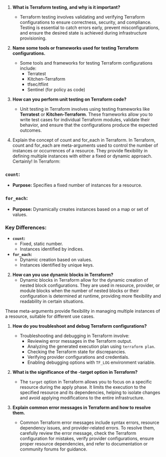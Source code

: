 1. **What is Terraform testing, and why is it important?**
    - Terraform testing involves validating and verifying Terraform configurations to ensure correctness, security, and compliance. Testing is essential to catch errors early, prevent misconfigurations, and ensure the desired state is achieved during infrastructure provisioning.
2. **Name some tools or frameworks used for testing Terraform configurations.**
    - Some tools and frameworks for testing Terraform configurations include:
        - Terratest
        - Kitchen-Terraform
        - tfsec/tflint
        - Sentinel (for policy as code)
3. **How can you perform unit testing on Terraform code?**
    - Unit testing in Terraform involves using testing frameworks like **Terratest** or **Kitchen-Terraform**. These frameworks allow you to write test cases for individual Terraform modules, validate their behavior, and ensure that the configurations produce the expected outcomes.

4. Explain the concept of count and for_each in Terraform.
In Terraform, count and for_each are meta-arguments used to control the number of instances or occurrences of a resource. They provide flexibility in defining multiple instances with either a fixed or dynamic approach.
Certainly! In Terraform:
### `count`:
- **Purpose:** Specifies a fixed number of instances for a resource.
### `for_each`:
- **Purpose:** Dynamically creates instances based on a map or set of values.
### Key Differences:
- **`count`:**
  - Fixed, static number.
  - Instances identified by indices.
- **`for_each`:**
  - Dynamic creation based on values.
  - Instances identified by unique keys.

2. **How can you use dynamic blocks in Terraform?**
    - Dynamic blocks in Terraform allow for the dynamic creation of nested block configurations. They are used in resource, provider, or module blocks when the number of nested blocks or their configuration is determined at runtime, providing more flexibility and readability in certain situations.

These meta-arguments provide flexibility in managing multiple instances of a resource, suitable for different use cases.

1. **How do you troubleshoot and debug Terraform configurations?**
    - Troubleshooting and debugging in Terraform involve:
        - Reviewing error messages in the Terraform output.
        - Analyzing the generated execution plan using `terraform plan`.
        - Checking the Terraform state for discrepancies.
        - Verifying provider configurations and credentials.
        - Enabling debugging options with `TF_LOG` environment variable.

2. **What is the significance of the -target option in Terraform?**
    - The `target` option in Terraform allows you to focus on a specific resource during the apply phase. It limits the execution to the specified resource and its dependencies, helping to isolate changes and avoid applying modifications to the entire infrastructure.

3. **Explain common error messages in Terraform and how to resolve them.**
    - Common Terraform error messages include syntax errors, resource dependency issues, and provider-related errors. To resolve them, carefully review the error message, check the Terraform configuration for mistakes, verify provider configurations, ensure proper resource dependencies, and refer to documentation or community forums for guidance.